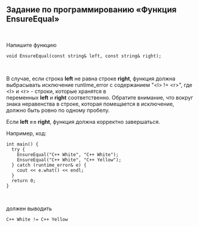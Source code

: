 Задание по программированию «Функция EnsureEqual»
-------------------------------------------------

 

Напишите функцию

~~~~~~~~~~~~~~~~~~~~~~~~~~~~~~~~~~~~~~~~~~~~~~~~~~~~~~~~~~~~~~~~~~~~~~~~~~~~~~~~
void EnsureEqual(const string& left, const string& right);
~~~~~~~~~~~~~~~~~~~~~~~~~~~~~~~~~~~~~~~~~~~~~~~~~~~~~~~~~~~~~~~~~~~~~~~~~~~~~~~~

 

В случае, если строка **left** не равна строке **right**, функция должна
выбрасывать исключение runtime_error с содержанием "\<l\> != \<r\>", где \<l\> и
\<r\> - строки, которые хранятся в
переменных **left** и **right** соответственно. Обратите внимание, что вокруг
знака неравенства в строке, которая помещается в исключение, должно быть ровно
по одному пробелу.

Если **left == right**, функция должна корректно завершаться.

Например, код:

~~~~~~~~~~~~~~~~~~~~~~~~~~~~~~~~~~~~~~~~~~~~~~~~~~~~~~~~~~~~~~~~~~~~~~~~~~~~~~~~
int main() {
  try {
    EnsureEqual("C++ White", "C++ White");
    EnsureEqual("C++ White", "C++ Yellow");
  } catch (runtime_error& e) {
    cout << e.what() << endl;
  }
  return 0;
}
~~~~~~~~~~~~~~~~~~~~~~~~~~~~~~~~~~~~~~~~~~~~~~~~~~~~~~~~~~~~~~~~~~~~~~~~~~~~~~~~

 

должен выводить

~~~~~~~~~~~~~~~~~~~~~~~~~~~~~~~~~~~~~~~~~~~~~~~~~~~~~~~~~~~~~~~~~~~~~~~~~~~~~~~~
C++ White != C++ Yellow
~~~~~~~~~~~~~~~~~~~~~~~~~~~~~~~~~~~~~~~~~~~~~~~~~~~~~~~~~~~~~~~~~~~~~~~~~~~~~~~~
